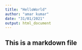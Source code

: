 ```yaml
---
title: "HelloWorld"
author: "amar kumar"
date: "31/01/2021"
output: html_document
---
```

## This is a markdown file